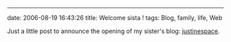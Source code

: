 ---
date: 2006-08-19 16:43:26
title: Welcome sista !
tags: Blog, family, life, Web

Just a little post to announce the opening of my sister's blog: [justinespace](http://justinespace.coolcavemen.com).
